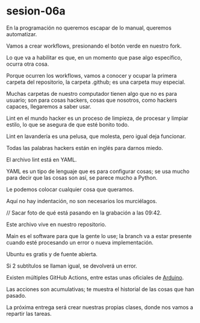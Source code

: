 # sesion-06a

En la programación no queremos escapar de lo manual, queremos automatizar.

Vamos a crear workflows, presionando el botón verde en nuestro fork.

Lo que va a habilitar es que, en un momento que pase algo específico, ocurra otra cosa.

Porque ocurren los workflows, vamos a conocer y ocupar la primera carpeta del repositorio, la carpeta .github; es una carpeta muy especial.

Muchas carpetas de nuestro computador tienen algo que no es para usuario; son para cosas hackers, cosas que nosotros, como hackers capaces, llegaremos a saber usar.

Lint en el mundo hacker es un proceso de limpieza, de procesar y limpiar estilo, lo que se asegura de que esté bonito todo.

Lint en lavandería es una pelusa, que molesta, pero igual deja funcionar.

Todas las palabras hackers están en inglés para darnos miedo.

El archivo lint está en YAML.

YAML es un tipo de lenguaje que es para configurar cosas; se usa mucho para decir que las cosas son así, se parece mucho a Python.

Le podemos colocar cualquier cosa que queramos. 

Aquí no hay indentación, no son necesarios los murciélagos.

// Sacar foto de qué está pasando en la grabación a las 09:42.

Este archivo vive en nuestro repositorio.

Main es el software para que la gente lo use; la branch va a estar presente cuando esté procesando un error o nueva implementación.

Ubuntu es gratis y de fuente abierta.

Si 2 subtítulos se llaman igual, se devolverá un error.

Existen múltiples GitHub Actions, entre estas unas oficiales de [Arduino](https://github.com/arduino/arduino-lint-action).

Las acciones son acumulativas; te muestra el historial de las cosas que han pasado.

La próxima entrega será crear nuestras propias clases, donde nos vamos a repartir las tareas.



